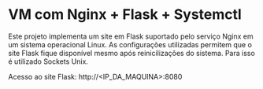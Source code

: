 # VM com Nginx + Flask + Systemctl

Este projeto implementa um site em Flask suportado pelo serviço Nginx em um sistema operacional Linux. As configurações utilizadas permitem que o site Flask fique disponível mesmo após reinicilizações do sistema. Para isso é utilizado Sockets Unix. 

Acesso ao site Flask: http://<IP_DA_MAQUINA>:8080